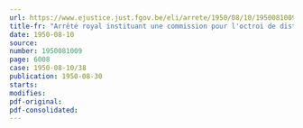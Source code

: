 ```yaml
---
url: https://www.ejustice.just.fgov.be/eli/arrete/1950/08/10/1950081009/justel
title-fr: "Arrêté royal instituant une commission pour l'octroi de distinctions honorifiques au titre de résistance par la presse clandestine"
date: 1950-08-10
source:
number: 1950081009
page: 6008
case: 1950-08-10/38
publication: 1950-08-30
starts:
modifies:
pdf-original:
pdf-consolidated:
---
```


